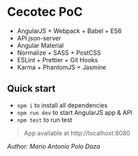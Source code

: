# Cecotec PoC

- AngularJS + Webpack + Babel + ES6
- API json-server
- Angular Material
- Normalize + SASS + PostCSS
- ESLint + Prettier + Git Hooks
- Karma + PhantomJS + Jasmine

## Quick start
 - `npm i` to install all dependencies
 - `npm run dev` to start AngularJS app & API
 - `npm test` to run test

> App available at http://localhost:8080

*Author: Mario Antonio Polo Daza*